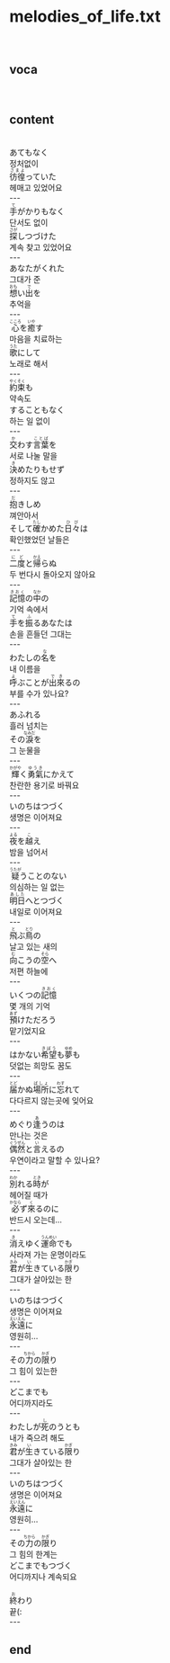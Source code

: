 <h1>melodies_of_life.txt</h1><br>
<h2>voca</h2><br>
<h2>content</h2><br>
あてもなく<br>
정처없이<br>
<Ruby><rb>彷徨</rb><rt>さまよ</rt></Ruby>っていた<br>
헤매고 있었어요<br>
---<br>
<Ruby><rb>手</rb><rt>て</rt></Ruby>がかりもなく<br>
단서도 없이<br>
<Ruby><rb>探</rb><rt>さが</rt></Ruby>しつづけた<br>
계속 찾고 있었어요<br>
---<br>
あなたがくれた<br>
그대가 준<br>
<Ruby><rb>想</rb><rt>おも</rt></Ruby>い<Ruby><rb>出</rb><rt>で</rt></Ruby>を<br>
추억을<br>
---<br>
<Ruby><rb>心</rb><rt>こころ</rt></Ruby>を<Ruby><rb>癒</rb><rt>いや</rt></Ruby>す<br>
마음을 치료하는<br>
<Ruby><rb>歌</rb><rt>うた</rt></Ruby>にして<br>
노래로 해서<br>
---<br>
<Ruby><rb>約束</rb><rt>やくそく</rt></Ruby>も<br>
약속도<br>
することもなく<br>
하는 일 없이<br>
---<br>
<Ruby><rb>交</rb><rt>か</rt></Ruby>わす<Ruby><rb>言葉</rb><rt>ことば</rt></Ruby>を<br>
서로 나눌 말을<br>
<Ruby><rb>決</rb><rt>き</rt></Ruby>めたりもせず<br>
정하지도 않고<br>
---<br>
<Ruby><rb>抱</rb><rt>だ</rt></Ruby>きしめ<br>
껴안아서<br>
そして<Ruby><rb>確</rb><rt>たし</rt></Ruby>かめた<Ruby><rb>日々</rb><rt>ひび</rt></Ruby>は<br>
확인했었던 날들은<br>
---<br>
<Ruby><rb>二度</rb><rt>にど</rt></Ruby>と<Ruby><rb>帰</rb><rt>かえ</rt></Ruby>らぬ<br>
두 번다시 돌아오지 않아요<br>
---<br>
<Ruby><rb>記憶</rb><rt>きおく</rt></Ruby>の<Ruby><rb>中</rb><rt>なか</rt></Ruby>の<br>
기억 속에서<br>
<Ruby><rb>手</rb><rt>て</rt></Ruby>を<Ruby><rb>振</rb><rt>ふ</rt></Ruby>るあなたは<br>
손을 흔들던 그대는<br>
---<br>
わたしの<Ruby><rb>名</rb><rt>な</rt></Ruby>を<br>
내 이름을<br>
<Ruby><rb>呼</rb><rt>よ</rt></Ruby>ぶことが<Ruby><rb>出</rb><rt>で</rt></Ruby><Ruby><rb>來</rb><rt>き</rt></Ruby>るの<br>
부를 수가 있나요?<br>
---<br>
あふれる<br>
흘러 넘치는<br>
その<Ruby><rb>淚</rb><rt>なみだ</rt></Ruby>を<br>
그 눈물을<br>
---<br>
<Ruby><rb>輝</rb><rt>かがや</rt></Ruby>く<Ruby><rb>勇氣</rb><rt>ゆうき</rt></Ruby>にかえて<br>
찬란한 용기로 바꿔요<br>
---<br>
いのちはつづく<br>
생명은 이어져요<br>
---<br>
<Ruby><rb>夜</rb><rt>よる</rt></Ruby>を<Ruby><rb>越</rb><rt>こ</rt></Ruby>え<br>
밤을 넘어서<br>
---<br>
<Ruby><rb>疑</rb><rt>うたが</rt></Ruby>うことのない<br>
의심하는 일 없는<br>
<Ruby><rb>明日</rb><rt>あした</rt></Ruby>へとつづく<br>
내일로 이어져요<br>
---<br>
<Ruby><rb>飛</rb><rt>と</rt></Ruby>ぶ<Ruby><rb>鳥</rb><rt>とり</rt></Ruby>の<br>
날고 있는 새의<br>
<Ruby><rb>向</rb><rt>む</rt></Ruby>こうの<Ruby><rb>空</rb><rt>そら</rt></Ruby>へ<br>
저편 하늘에<br>
---<br>
いくつの<Ruby><rb>記憶</rb><rt>きおく</rt></Ruby><br>
몇 개의 기억<br>
<Ruby><rb>預</rb><rt>あず</rt></Ruby>けただろう<br>
맡기었지요<br>
---<br>
はかない<Ruby><rb>希望</rb><rt>きぼう</rt></Ruby>も<Ruby><rb>夢</rb><rt>ゆめ</rt></Ruby>も<br>
덧없는 희망도 꿈도<br>
---<br>
<Ruby><rb>届</rb><rt>とど</rt></Ruby>かぬ<Ruby><rb>場所</rb><rt>ばしょ</rt></Ruby>に<Ruby><rb>忘</rb><rt>わす</rt></Ruby>れて<br>
다다르지 않는곳에 잊어요<br>
---<br>
めぐり<Ruby><rb>逢</rb><rt>あ</rt></Ruby>うのは<br>
만나는 것은<br>
<Ruby><rb>偶然</rb><rt>ぐうぜん</rt></Ruby>と<Ruby><rb>言</rb><rt>い</rt></Ruby>えるの<br>
우연이라고 말할 수 있나요?<br>
---<br>
<Ruby><rb>別</rb><rt>わか</rt></Ruby>れる<Ruby><rb>時</rb><rt>とき</rt></Ruby>が<br>
헤어질 때가<br>
<Ruby><rb>必</rb><rt>かなら</rt></Ruby>ず<Ruby><rb>來</rb><rt>く</rt></Ruby>るのに<br>
반드시 오는데…<br>
---<br>
<Ruby><rb>消</rb><rt>き</rt></Ruby>えゆく<Ruby><rb>運命</rb><rt>うんめい</rt></Ruby>でも<br>
사라져 가는 운명이라도<br>
<Ruby><rb>君</rb><rt>きみ</rt></Ruby>が<Ruby><rb>生</rb><rt>い</rt></Ruby>きている<Ruby><rb>限</rb><rt>かぎ</rt></Ruby>り<br>
그대가 살아있는 한<br>
---<br>
いのちはつづく<br>
생명은 이어져요<br>
<Ruby><rb>永遠</rb><rt>えいえん</rt></Ruby>に<br>
영원히…<br>
---<br>
その<Ruby><rb>力</rb><rt>ちから</rt></Ruby>の<Ruby><rb>限</rb><rt>かぎ</rt></Ruby>り<br>
그 힘이 있는한<br>
---<br>
どこまでも<br>
어디까지라도<br>
---<br>
わたしが<Ruby><rb>死</rb><rt>し</rt></Ruby>のうとも<br>
내가 죽으려 해도<br>
<Ruby><rb>君</rb><rt>きみ</rt></Ruby>が<Ruby><rb>生</rb><rt>い</rt></Ruby>きている<Ruby><rb>限</rb><rt>かぎ</rt></Ruby>り<br>
그대가 살아있는 한<br>
---<br>
いのちはつづく<br>
생명은 이어져요<br>
<Ruby><rb>永遠</rb><rt>えいえん</rt></Ruby>に<br>
영원히…<br>
---<br>
その<Ruby><rb>力</rb><rt>ちから</rt></Ruby>の<Ruby><rb>限</rb><rt>かぎ</rt></Ruby>り<br>
그 힘의 한계는<br>
どこまでもつづく<br>
어디까지나 계속되요<br>
﻿<br>
<ruby><rb>終</rb><rt>お</rt></ruby>わり<br>
끝(:<br>
---<br>
<h2>end</h2><br>

